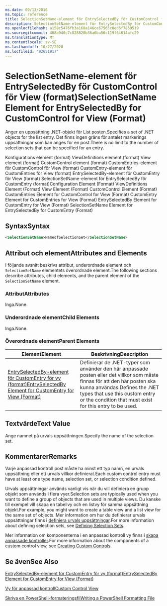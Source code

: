 ```yaml
---
ms.date: 09/13/2016
ms.topic: reference
title: SelectionSetName-element för EntrySelectedBy för CustomControl för View (format)
description: SelectionSetName-element för EntrySelectedBy för CustomControl för View (format)
ms.openlocfilehash: a158c5476fb3a168a146ce67565c0ed6f7859519
ms.sourcegitcommit: 488a940c7c828820b36a6ba56c119f64614afc29
ms.translationtype: MT
ms.contentlocale: sv-SE
ms.lasthandoff: 10/27/2020
ms.locfileid: "92651917"
---
```

# <a name="selectionsetname-element-for-entryselectedby-for-customcontrol-for-view-format"></a><span data-ttu-id="3b0e8-103">SelectionSetName-element för EntrySelectedBy för CustomControl för View (format)</span><span class="sxs-lookup"><span data-stu-id="3b0e8-103">SelectionSetName Element for EntrySelectedBy for CustomControl for View (Format)</span></span>

<span data-ttu-id="3b0e8-104">Anger en uppsättning .NET-objekt för List posten.</span><span class="sxs-lookup"><span data-stu-id="3b0e8-104">Specifies a set of .NET objects for the list entry.</span></span> <span data-ttu-id="3b0e8-105">Det finns ingen gräns för antalet markerings uppsättningar som kan anges för en post.</span><span class="sxs-lookup"><span data-stu-id="3b0e8-105">There is no limit to the number of selection sets that can be specified for an entry.</span></span>

<span data-ttu-id="3b0e8-106">Konfigurations element (format) ViewDefinitions element (format) View element (format) CustomControl element (format) CustomEntries-element för CustomControl för View (format) CustomEntry-element för CustomEntries för View (format) EntrySelectedBy-element för CustomEntry för View (format) SelectionSetName-element för EntrySelectedBy för CustomEntry (format)</span><span class="sxs-lookup"><span data-stu-id="3b0e8-106">Configuration Element (Format) ViewDefinitions Element (Format) View Element (Format) CustomControl Element (Format) CustomEntries Element for CustomControl for View (Format) CustomEntry Element for CustomEntries for View (Format) EntrySelectedBy Element for CustomEntry for View (Format) SelectionSetName Element for EntrySelectedBy for CustomEntry (Format)</span></span>

## <a name="syntax"></a><span data-ttu-id="3b0e8-107">Syntax</span><span class="sxs-lookup"><span data-stu-id="3b0e8-107">Syntax</span></span>

```xml
<SelectionSetName>NameofSelectionSet</SelectionSetName>
```

## <a name="attributes-and-elements"></a><span data-ttu-id="3b0e8-108">Attribut och element</span><span class="sxs-lookup"><span data-stu-id="3b0e8-108">Attributes and Elements</span></span>

<span data-ttu-id="3b0e8-109">I följande avsnitt beskrivs attribut, underordnade element och `SelectionSetName` elementets överordnade element.</span><span class="sxs-lookup"><span data-stu-id="3b0e8-109">The following sections describe attributes, child elements, and the parent element of the `SelectionSetName` element.</span></span>

### <a name="attributes"></a><span data-ttu-id="3b0e8-110">Attribut</span><span class="sxs-lookup"><span data-stu-id="3b0e8-110">Attributes</span></span>

<span data-ttu-id="3b0e8-111">Inga.</span><span class="sxs-lookup"><span data-stu-id="3b0e8-111">None.</span></span>

### <a name="child-elements"></a><span data-ttu-id="3b0e8-112">Underordnade element</span><span class="sxs-lookup"><span data-stu-id="3b0e8-112">Child Elements</span></span>

<span data-ttu-id="3b0e8-113">Inga.</span><span class="sxs-lookup"><span data-stu-id="3b0e8-113">None.</span></span>

### <a name="parent-elements"></a><span data-ttu-id="3b0e8-114">Överordnade element</span><span class="sxs-lookup"><span data-stu-id="3b0e8-114">Parent Elements</span></span>

|<span data-ttu-id="3b0e8-115">Element</span><span class="sxs-lookup"><span data-stu-id="3b0e8-115">Element</span></span>|<span data-ttu-id="3b0e8-116">Beskrivning</span><span class="sxs-lookup"><span data-stu-id="3b0e8-116">Description</span></span>|
|-------------|-----------------|
|[<span data-ttu-id="3b0e8-117">EntrySelectedBy-element för CustomEntry för vy (format)</span><span class="sxs-lookup"><span data-stu-id="3b0e8-117">EntrySelectedBy Element for CustomEntry for View (Format)</span></span>](./entryselectedby-element-for-customentry-for-customcontrol-for-view-format.md)|<span data-ttu-id="3b0e8-118">Definierar de .NET-typer som använder den här anpassade posten eller det villkor som måste finnas för att den här posten ska kunna användas.</span><span class="sxs-lookup"><span data-stu-id="3b0e8-118">Defines the .NET types that use this custom entry or the condition that must exist for this entry to be used.</span></span>|

## <a name="text-value"></a><span data-ttu-id="3b0e8-119">Textvärde</span><span class="sxs-lookup"><span data-stu-id="3b0e8-119">Text Value</span></span>

<span data-ttu-id="3b0e8-120">Ange namnet på urvals uppsättningen.</span><span class="sxs-lookup"><span data-stu-id="3b0e8-120">Specify the name of the selection set.</span></span>

## <a name="remarks"></a><span data-ttu-id="3b0e8-121">Kommentarer</span><span class="sxs-lookup"><span data-stu-id="3b0e8-121">Remarks</span></span>

<span data-ttu-id="3b0e8-122">Varje anpassad kontroll post måste ha minst ett typ namn, en urvals uppsättning eller ett urvals villkor definierat.</span><span class="sxs-lookup"><span data-stu-id="3b0e8-122">Each custom control entry must have at least one type name, selection set, or selection condition defined.</span></span>

<span data-ttu-id="3b0e8-123">Urvals uppsättningar används vanligt vis när du vill definiera en grupp objekt som används i flera vyer.</span><span class="sxs-lookup"><span data-stu-id="3b0e8-123">Selection sets are typically used when you want to define a group of objects that are used in multiple views.</span></span> <span data-ttu-id="3b0e8-124">Du kanske till exempel vill skapa en tabellvy och en listvy för samma uppsättning objekt.</span><span class="sxs-lookup"><span data-stu-id="3b0e8-124">For example, you might want to create a table view and a list view for the same set of objects.</span></span> <span data-ttu-id="3b0e8-125">Mer information om hur du definierar urvals uppsättningar finns i [definiera urvals uppsättningar](./defining-selection-sets.md).</span><span class="sxs-lookup"><span data-stu-id="3b0e8-125">For more information about defining selection sets, see [Defining Selection Sets](./defining-selection-sets.md).</span></span>

<span data-ttu-id="3b0e8-126">Mer information om komponenterna i en anpassad kontroll vy finns i [skapa anpassade kontroller](./creating-custom-controls.md).</span><span class="sxs-lookup"><span data-stu-id="3b0e8-126">For more information about the components of a custom control view, see [Creating Custom Controls](./creating-custom-controls.md).</span></span>

## <a name="see-also"></a><span data-ttu-id="3b0e8-127">Se även</span><span class="sxs-lookup"><span data-stu-id="3b0e8-127">See Also</span></span>

[<span data-ttu-id="3b0e8-128">EntrySelectedBy-element för CustomEntry för vy (format)</span><span class="sxs-lookup"><span data-stu-id="3b0e8-128">EntrySelectedBy Element for CustomEntry for View (Format)</span></span>](./entryselectedby-element-for-customentry-for-customcontrol-for-view-format.md)

[<span data-ttu-id="3b0e8-129">Vy för anpassad kontroll</span><span class="sxs-lookup"><span data-stu-id="3b0e8-129">Custom Control View</span></span>](./creating-custom-controls.md)

[<span data-ttu-id="3b0e8-130">Skriva en PowerShell-formateringsfil</span><span class="sxs-lookup"><span data-stu-id="3b0e8-130">Writing a PowerShell Formatting File</span></span>](./writing-a-powershell-formatting-file.md)
